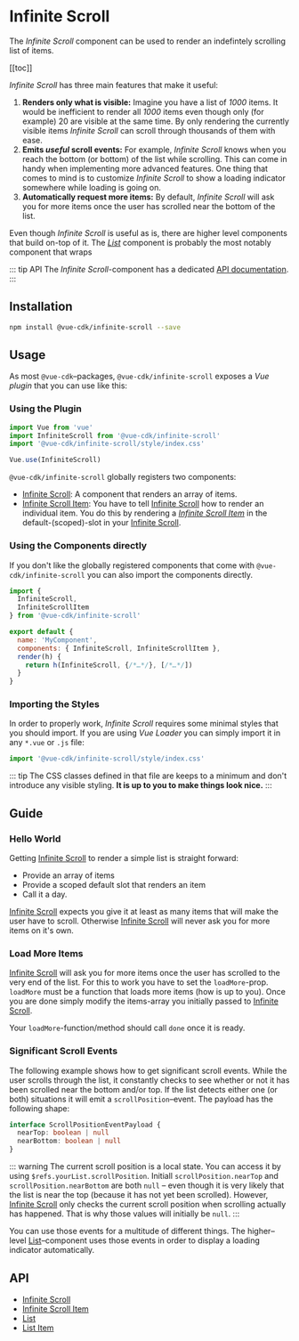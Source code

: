 # Infinite Scroll

The *Infinite Scroll* component can be used to render an indefintely scrolling list of items.

[[toc]]

*Infinite Scroll* has three main features that make it useful:

1. **Renders only what is visible:** Imagine you have a list of *1000* items. It would be inefficient to render all *1000* items even though only (for example) 20 are visible at the same time. By only rendering the currently visible items *Infinite Scroll* can scroll through thousands of them with ease.
2. **Emits *useful* scroll events:** For example, *Infinite Scroll* knows when you reach the bottom (or bottom) of the list while scrolling. This can come in handy when implementing more advanced features. One thing that comes to mind is to customize *Infinite Scroll* to show a loading indicator somewhere while loading is going on.
3. **Automatically request more items:** By default, *Infinite Scroll* will ask you for more items once the user has scrolled near the bottom of the list.

Even though *Infinite Scroll* is useful as is, there are higher level components that build on-top of it. The *[List](./../../api/list)* component is probably the most notably component that wraps

::: tip API
The *Infinite Scroll*-component has a dedicated [API documentation](./../../api/infinite-scroll).
:::

## Installation
``` sh
npm install @vue-cdk/infinite-scroll --save
```

## Usage
As most `@vue-cdk`–packages, `@vue-cdk/infinite-scroll` exposes a *Vue plugin* that you can use like this:

### Using the Plugin
``` js
import Vue from 'vue'
import InfiniteScroll from '@vue-cdk/infinite-scroll'
import '@vue-cdk/infinite-scroll/style/index.css'

Vue.use(InfiniteScroll)
```

`@vue-cdk/infinite-scroll` globally registers two components:

- [Infinite Scroll](./../../api/infinite-scroll): A component that renders an array of items.
- [Infinite Scroll Item](./../../api/infinite-scroll-item): You have to tell [Infinite Scroll](./../../api/infinite-scroll) how to render an individual item. You do this by rendering a [*Infinite Scroll Item*](./../../api/infinite-scroll-item) in the default-(scoped)-slot in your [Infinite Scroll](./../../api/infinite-scroll).

### Using the Components directly
If you don't like the globally registered components that come with `@vue-cdk/infinite-scroll` you can also import the components directly.

```js
import {
  InfiniteScroll,
  InfiniteScrollItem
} from '@vue-cdk/infinite-scroll'

export default {
  name: 'MyComponent',
  components: { InfiniteScroll, InfiniteScrollItem },
  render(h) {
    return h(InfiniteScroll, {/*…*/}, [/*…*/])
  }
}
```

### Importing the Styles
In order to properly work, *Infinite Scroll* requires some minimal styles that you should import. If you are using *Vue Loader* you can simply import it in any `*.vue` or `.js` file:

```js
import '@vue-cdk/infinite-scroll/style/index.css'
```


::: tip
The CSS classes defined in that file are keeps to a minimum and don't introduce any visible styling. **It is up to you to make things look nice.**
:::

## Guide

### Hello World
Getting [Infinite Scroll](./../../api/infinite-scroll) to render a simple list is straight forward:

- Provide an array of items
- Provide a scoped default slot that renders an item
- Call it a day.

<Demo for="infinite-scroll/default" />

[Infinite Scroll](./../../api/infinite-scroll) expects you give it at least as many items that will make the user have to scroll. Otherwise [Infinite Scroll](./../../api/infinite-scroll) will never ask you for more items on it's own.


### Load More Items
[Infinite Scroll](./../../api/infinite-scroll) will ask you for more items once the user has scrolled to the very end of the list. For this to work you have to set the `loadMore`-prop. `loadMore` must be a function that loads more items (how is up to you). Once you are done simply modify the items-array you initially passed to [Infinite Scroll](./../../api/infinite-scroll).

<Demo for="infinite-scroll/load-more" />

Your `loadMore`-function/method should call `done` once it is ready.

### Significant Scroll Events
The following example shows how to get significant scroll events. While the user scrolls through the list, it constantly checks to see whether or not it has been scrolled near the bottom and/or top. If the list detects either one (or both) situations it will emit a `scrollPosition`–event. The payload has the following shape:

```ts
interface ScrollPositionEventPayload {
  nearTop: boolean | null
  nearBottom: boolean | null
}
```

::: warning
The current scroll position is a local state. You can access it by using `$refs.yourList.scrollPosition`. Initiall `scrollPosition.nearTop` and `scrollPosition.nearBottom` are both `null` – even though it is very likely that the list is near the top (because it has not yet been scrolled). However, [Infinite Scroll](./../../api/infinite-scroll) only checks the current scroll position when scrolling actually has happened. That is why those values will initially be `null`.
:::

You can use those events for a multitude of different things. The higher–level [List](./../list)–component uses those events in order to display a loading indicator automatically.

<Demo for="infinite-scroll/scroll-events" />

## API

- [Infinite Scroll](./../../api/infinite-scroll)
- [Infinite Scroll Item](./../../api/infinite-scroll-item)
- [List](./../../api/lost)
- [List Item](./../../api/list-item)
